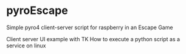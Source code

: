 # pyroEscape
Simple pyro4 client-server script for raspberry in an Escape Game

Client
server
UI example with TK
How to execute a python script as a service on linux
